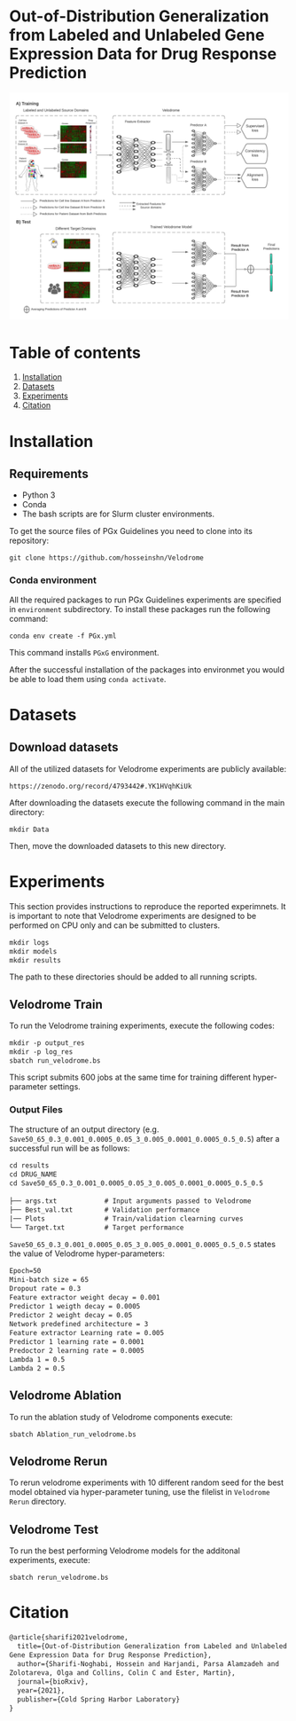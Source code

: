 
# Out-of-Distribution Generalization from Labeled and Unlabeled Gene Expression Data for Drug Response Prediction

<img src="./Velodrome.png" width="900" class="center">

# Table of contents
1. [Installation](#installation)
2. [Datasets](#Datasets)
3. [Experiments](#Experiments)
4. [Citation](#citation)


# Installation

## Requirements
- Python 3
- Conda
- The bash scripts are for Slurm cluster environments.

To get the source files of PGx Guidelines you need to clone into its repository:
```
git clone https://github.com/hosseinshn/Velodrome
```

### Conda environment
All the required packages to run PGx Guidelines experiments are specified in `environment` subdirectory.
To install these packages run the following command:
```
conda env create -f PGx.yml
```
This command installs `PGxG` environment. 

After the successful installation of the packages into environmet you would be able to load them using `conda activate`.


# Datasets

## Download datasets
All of the utilized datasets for Velodrome experiments are publicly available:
```
https://zenodo.org/record/4793442#.YK1HVqhKiUk
``` 
After downloading the datasets execute the following command in the main directory: 
```
mkdir Data
```
Then, move the downloaded datasets to this new directory. 

# Experiments
This section provides instructions to reproduce the reported experimnets.
It is important to note that Velodrome experiments are designed to be performed on CPU only and can be submitted to clusters.

```
mkdir logs
mkdir models
mkdir results
```
The path to these directories should be added to all running scripts. 

## Velodrome Train
To run the Velodrome training experiments, execute the following codes:
```
mkdir -p output_res
mkdir -p log_res
sbatch run_velodrome.bs
```
This script submits 600 jobs at the same time for training different hyper-parameter settings. 

### Output Files
The structure of an output directory (e.g. `Save50_65_0.3_0.001_0.0005_0.05_3_0.005_0.0001_0.0005_0.5_0.5`) after a successful run will be as follows:

```
cd results
cd DRUG_NAME
cd Save50_65_0.3_0.001_0.0005_0.05_3_0.005_0.0001_0.0005_0.5_0.5

├── args.txt            # Input arguments passed to Velodrome 
├── Best_val.txt        # Validation performance
|── Plots               # Train/validation clearning curves
└── Target.txt          # Target performance
```
`Save50_65_0.3_0.001_0.0005_0.05_3_0.005_0.0001_0.0005_0.5_0.5` states the value of Velodrome hyper-parameters:
```
Epoch=50
Mini-batch size = 65
Dropout rate = 0.3
Feature extractor weight decay = 0.001
Predictor 1 weigth decay = 0.0005
Predictor 2 weight decay = 0.05
Network predefined architecture = 3
Feature extractor Learning rate = 0.005
Predictor 1 learning rate = 0.0001
Predoctor 2 learning rate = 0.0005
Lambda 1 = 0.5
Lambda 2 = 0.5
```
## Velodrome Ablation
To run the ablation study of Velodrome components execute: 
```
sbatch Ablation_run_velodrome.bs 
```

## Velodrome Rerun
To rerun velodrome experiments with 10 different random seed for the best model obtained via hyper-parameter tuning, use the filelist in `Velodrome Rerun` directory. 

## Velodrome Test
To run the best performing Velodrome models for the additonal experiments, execute:  
```
sbatch rerun_velodrome.bs
```

# Citation 
```
@article{sharifi2021velodrome,
  title={Out-of-Distribution Generalization from Labeled and Unlabeled Gene Expression Data for Drug Response Prediction},
  author={Sharifi-Noghabi, Hossein and Harjandi, Parsa Alamzadeh and Zolotareva, Olga and Collins, Colin C and Ester, Martin},
  journal={bioRxiv},
  year={2021},
  publisher={Cold Spring Harbor Laboratory}
}
```
